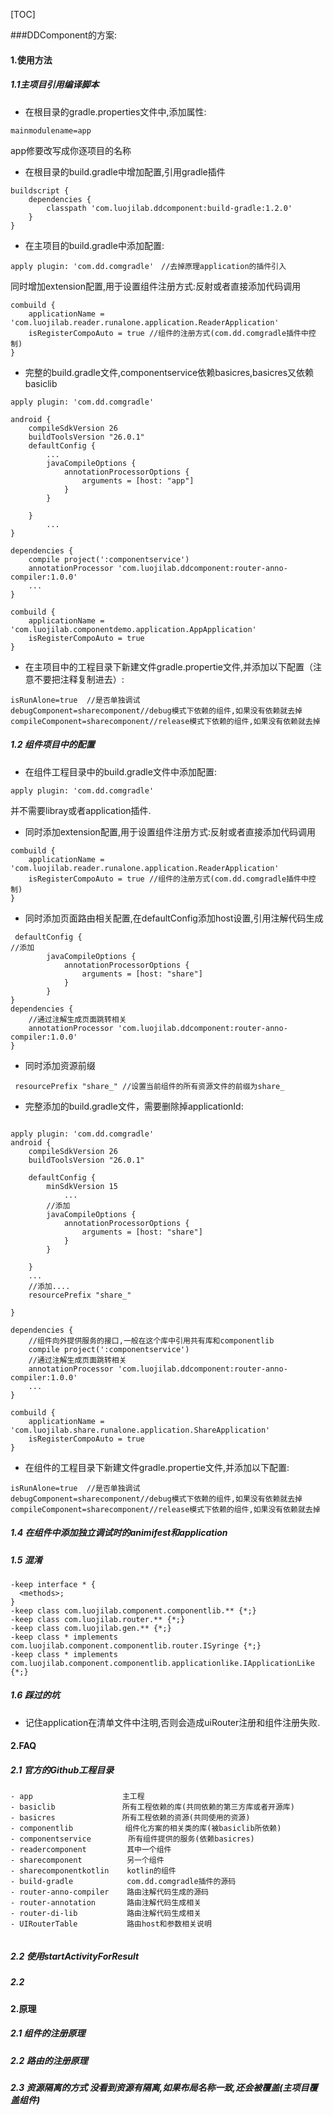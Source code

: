 
[TOC]

###DDComponent的方案:

#### 1.使用方法
#####  1.1主项目引用编译脚本
- 在根目录的gradle.properties文件中,添加属性:
```
mainmodulename=app
```
app修要改写成你逐项目的名称

- 在根目录的build.gradle中增加配置,引用gradle插件
```
buildscript {
    dependencies {
        classpath 'com.luojilab.ddcomponent:build-gradle:1.2.0'
    }
}
```

- 在主项目的build.gradle中添加配置:
```
apply plugin: 'com.dd.comgradle'　//去掉原理application的插件引入
```

同时增加extension配置,用于设置组件注册方式:反射或者直接添加代码调用
```
combuild {
    applicationName = 'com.luojilab.reader.runalone.application.ReaderApplication'
    isRegisterCompoAuto = true //组件的注册方式(com.dd.comgradle插件中控制)
}
```

- 完整的build.gradle文件,componentservice依赖basicres,basicres又依赖basiclib

```
apply plugin: 'com.dd.comgradle'

android {
    compileSdkVersion 26
    buildToolsVersion "26.0.1"
    defaultConfig {
		...
        javaCompileOptions {
            annotationProcessorOptions {
                arguments = [host: "app"]
            }
        }

    }
		...
}

dependencies {
    compile project(':componentservice')
    annotationProcessor 'com.luojilab.ddcomponent:router-anno-compiler:1.0.0'
	...
}

combuild {
    applicationName = 'com.luojilab.componentdemo.application.AppApplication'
    isRegisterCompoAuto = true
}
```

- 在主项目中的工程目录下新建文件gradle.propertie文件,并添加以下配置（注意不要把注释复制进去）:
```
isRunAlone=true  //是否单独调试
debugComponent=sharecomponent//debug模式下依赖的组件,如果没有依赖就去掉
compileComponent=sharecomponent//release模式下依赖的组件,如果没有依赖就去掉
```


##### 1.2 组件项目中的配置

- 在组件工程目录中的build.gradle文件中添加配置:
```
apply plugin: 'com.dd.comgradle'
```
并不需要libray或者application插件.
- 同时添加extension配置,用于设置组件注册方式:反射或者直接添加代码调用
```
combuild {
    applicationName = 'com.luojilab.reader.runalone.application.ReaderApplication'
    isRegisterCompoAuto = true //组件的注册方式(com.dd.comgradle插件中控制)
}
```

- 同时添加页面路由相关配置,在defaultConfig添加host设置,引用注解代码生成
```
 defaultConfig {
//添加
        javaCompileOptions {
            annotationProcessorOptions {
                arguments = [host: "share"]
            }
        }
}
dependencies {
  	//通过注解生成页面跳转相关
    annotationProcessor 'com.luojilab.ddcomponent:router-anno-compiler:1.0.0'
}
```

- 同时添加资源前缀
```
 resourcePrefix "share_" //设置当前组件的所有资源文件的前缀为share_
```




- 完整添加的build.gradle文件，需要删除掉applicationId:

```

apply plugin: 'com.dd.comgradle'
android {
    compileSdkVersion 26
    buildToolsVersion "26.0.1"

    defaultConfig {
        minSdkVersion 15
			...
		//添加
        javaCompileOptions {
            annotationProcessorOptions {
                arguments = [host: "share"]
            }
        }

    }
    ...
	//添加....
    resourcePrefix "share_"

}

dependencies {
	//组件向外提供服务的接口,一般在这个库中引用共有库和componentlib
    compile project(':componentservice') 
  	//通过注解生成页面跳转相关
    annotationProcessor 'com.luojilab.ddcomponent:router-anno-compiler:1.0.0'
   	...
}

combuild {
    applicationName = 'com.luojilab.share.runalone.application.ShareApplication'
    isRegisterCompoAuto = true
}

```


- 在组件的工程目录下新建文件gradle.propertie文件,并添加以下配置:
```
isRunAlone=true  //是否单独调试
debugComponent=sharecomponent//debug模式下依赖的组件,如果没有依赖就去掉
compileComponent=sharecomponent//release模式下依赖的组件,如果没有依赖就去掉
```


##### 1.4 在组件中添加独立调试时的animifest和application





##### 1.5 混淆
```
-keep interface * {
  <methods>;
}
-keep class com.luojilab.component.componentlib.** {*;}
-keep class com.luojilab.router.** {*;}
-keep class com.luojilab.gen.** {*;}
-keep class * implements com.luojilab.component.componentlib.router.ISyringe {*;}
-keep class * implements com.luojilab.component.componentlib.applicationlike.IApplicationLike {*;}
```


##### 1.6 踩过的坑
- 记住application在清单文件中注明,否则会造成uiRouter注册和组件注册失败.


#### 2.FAQ
##### 2.1 官方的Github工程目录
```
- app                    主工程
- basiclib               所有工程依赖的库(共同依赖的第三方库或者开源库)
- basicres			　　　所有工程依赖的资源(共同使用的资源)
- componentlib　　　　　　　组件化方案的相关类的库(被basiclib所依赖)
- componentservice　　　　　所有组件提供的服务(依赖basicres)
- readercomponent         其中一个组件
- sharecomponent          另一个组件
- sharecomponentkotlin    kotlin的组件
- build-gradle            com.dd.comgradle插件的源码
- router-anno-compiler    路由注解代码生成的源码
- router-annotation       路由注解代码生成相关
- router-di-lib           路由注解代码生成相关
- UIRouterTable           路由host和参数相关说明


```


##### 2.2 使用startActivityForResult
##### 2.2 



#### 2.原理
##### 2.1 组件的注册原理
##### 2.2 路由的注册原理
##### 2.3 资源隔离的方式 没看到资源有隔离,如果布局名称一致,还会被覆盖(主项目覆盖组件)







